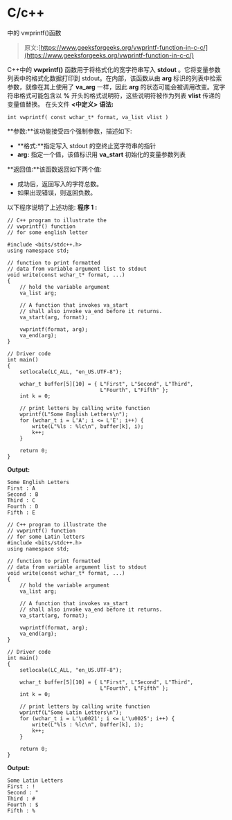 # C/c++

中的 vwprintf()函数

> 原文:[https://www.geeksforgeeks.org/vwprintf-function-in-c-c/](https://www.geeksforgeeks.org/vwprintf-function-in-c-c/)

C++中的 **vwprintf()** 函数用于将格式化的宽字符串写入 **stdout** 。它将变量参数列表中的格式化数据打印到 stdout。在内部，该函数从由 **arg** 标识的列表中检索参数，就像在其上使用了 **va_arg** 一样，因此 **arg** 的状态可能会被调用改变。宽字符串格式可能包含以 **%** 开头的格式说明符，这些说明符被作为列表 **vlist** 传递的变量值替换。
在头文件 **<中定义>**
**语法:**

```
int vwprintf( const wchar_t* format, va_list vlist )
```

**参数:**该功能接受四个强制参数，描述如下:

*   **格式:**指定写入 stdout 的空终止宽字符串的指针
*   **arg:** 指定一个值，该值标识用 **va_start** 初始化的变量参数列表

**返回值:**该函数返回如下两个值:

*   成功后，返回写入的字符总数。
*   如果出现错误，则返回负数。

以下程序说明了上述功能:
**程序 1 :**

```
// C++ program to illustrate the
// vwprintf() function
// for some english letter

#include <bits/stdc++.h>
using namespace std;

// function to print formatted
// data from variable argument list to stdout
void write(const wchar_t* format, ...)
{
    // hold the variable argument
    va_list arg;

    // A function that invokes va_start
    // shall also invoke va_end before it returns.
    va_start(arg, format);

    vwprintf(format, arg);
    va_end(arg);
}

// Driver code
int main()
{
    setlocale(LC_ALL, "en_US.UTF-8");

    wchar_t buffer[5][10] = { L"First", L"Second", L"Third",
                              L"Fourth", L"Fifth" };
    int k = 0;

    // print letters by calling write function
    wprintf(L"Some English Letters\n");
    for (wchar_t i = L'A'; i <= L'E'; i++) {
        write(L"%ls : %lc\n", buffer[k], i);
        k++;
    }

    return 0;
}
```

**Output:**

```
Some English Letters
First : A
Second : B
Third : C
Fourth : D
Fifth : E

```

```
// C++ program to illustrate the
// vwprintf() function
// for some Latin letters
#include <bits/stdc++.h>
using namespace std;

// function to print formatted
// data from variable argument list to stdout
void write(const wchar_t* format, ...)
{
    // hold the variable argument
    va_list arg;

    // A function that invokes va_start
    // shall also invoke va_end before it returns.
    va_start(arg, format);

    vwprintf(format, arg);
    va_end(arg);
}

// Driver code
int main()
{
    setlocale(LC_ALL, "en_US.UTF-8");

    wchar_t buffer[5][10] = { L"First", L"Second", L"Third",
                              L"Fourth", L"Fifth" };
    int k = 0;

    // print letters by calling write function
    wprintf(L"Some Latin Letters\n");
    for (wchar_t i = L'\u0021'; i <= L'\u0025'; i++) {
        write(L"%ls : %lc\n", buffer[k], i);
        k++;
    }

    return 0;
}
```

**Output:**

```
Some Latin Letters
First : !
Second : "
Third : #
Fourth : $
Fifth : %

```